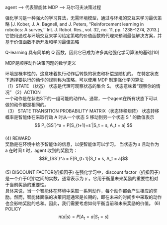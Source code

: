 agent  --> 代表智能体
MDP --> 马尔可夫决策过程

强化学习是一种强大的学习算法，无需环境模型，通过与环境的交互来学习最优策略
[J. Kober, J. A. Bagnell, and J. Peters, ‘‘Reinforcement learning in robotics: A survey,’’ Int. J. Robot. Res., vol. 32, no. 11, pp. 1238–1274, 2013.]
它使用通过与环境交互来学习给定策略的价值函数的代理来预测最佳解决方案，并基于价值函数不断开发和学习最佳策略  

Q-learning 具有简单的 Q 函数，因此它已成为许多其他强化学习算法的基础[10]

MDP是顺序动作决策问题的数学定义  

环境是概率性的，这意味着执行动作后转换的状态和补偿是随机的。 在特定状态下选择要执行的动作的规则称为策略，可以使用 MDP 制定强化学习算法  
（1）STATE （状态）
状态是代理可观察状态的集合 S。 状态意味着“观察你的情况”
（2）ACTION  
一个动作是在状态S下的一组可能的动作A。通常，一个agent在所有状态下可以做的动作都是相同的。  
（3） STATE TRANSITION PROBABILITY MATRIX（状态转移矩阵）
状态转移概率是智能体在采取行动 A 时从一个状态 S 移动到另一个状态 S ' 的数值表示
$$ P_{SS`}^a = P[S_{t+1}=s`|S_t = s, A_t = a] $$  
(4) REWARD  
奖励是在环境中给予智能体的信息，以便智能体可以学习。 当状态为 s 且动作为 a 在时间 t 时，agent 收到的奖励为：
$$R_{SS`}^a = E[R_{t+1}|S_t = s, A_t = a]$$  
(5) DISCOUNT FACTOR(折扣因子)
在强化学习中，discount factor（折扣因子）是一个介于0到1之间的实数，通常表示为 $\gamma$ 。它用于衡量未来奖励的重要性相对于当前奖励的重要性。  
具体来说，当一个智能体在环境中采取一系列动作，每个动作都会产生相应的奖励。然而，智能体面临的决策问题通常是长期的，即在未来的时间步中采取的动作也会影响奖励的总和。因此，我们需要考虑如何平衡当前和未来奖励的价值。 
(6) POLICY  
$$\pi (a|s)= P[A_t = a|S_t = s]$$  
